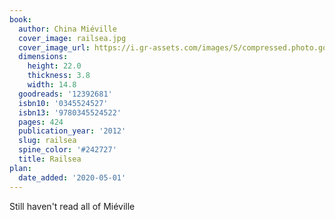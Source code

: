 ```yaml
---
book:
  author: China Miéville
  cover_image: railsea.jpg
  cover_image_url: https://i.gr-assets.com/images/S/compressed.photo.goodreads.com/books/1321409808l/12392681._SX98_.jpg
  dimensions:
    height: 22.0
    thickness: 3.8
    width: 14.8
  goodreads: '12392681'
  isbn10: '0345524527'
  isbn13: '9780345524522'
  pages: 424
  publication_year: '2012'
  slug: railsea
  spine_color: '#242727'
  title: Railsea
plan:
  date_added: '2020-05-01'
---
```


Still haven't read all of Miéville
